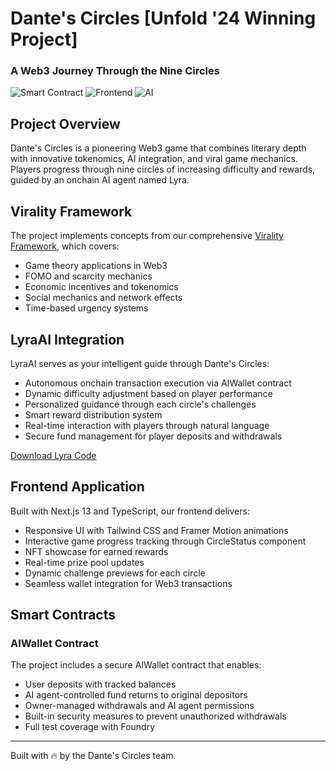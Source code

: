 # Dante's Circles [Unfold '24 Winning Project]
### A Web3 Journey Through the Nine Circles

![Smart Contract](https://img.shields.io/badge/Ethereum-Solidity-green) ![Frontend](https://img.shields.io/badge/Frontend-Next.js-black) ![AI](https://img.shields.io/badge/AI-LyraAI-purple)

## Project Overview
Dante's Circles is a pioneering Web3 game that combines literary depth with innovative tokenomics, AI integration, and viral game mechanics. Players progress through nine circles of increasing difficulty and rewards, guided by an onchain AI agent named Lyra.

## Virality Framework
The project implements concepts from our comprehensive [Virality Framework](./virality-framework-doc/README.md), which covers:
- Game theory applications in Web3
- FOMO and scarcity mechanics
- Economic incentives and tokenomics
- Social mechanics and network effects
- Time-based urgency systems

## LyraAI Integration
LyraAI serves as your intelligent guide through Dante's Circles:
- Autonomous onchain transaction execution via AIWallet contract
- Dynamic difficulty adjustment based on player performance
- Personalized guidance through each circle's challenges
- Smart reward distribution system
- Real-time interaction with players through natural language
- Secure fund management for player deposits and withdrawals

[Download Lyra Code](https://drive.google.com/file/d/1NRhvjlG1QKd9QJwWLg11P_-31Ca6gMtY/view?usp=drive_link)

## Frontend Application
Built with Next.js 13 and TypeScript, our frontend delivers:
- Responsive UI with Tailwind CSS and Framer Motion animations
- Interactive game progress tracking through CircleStatus component
- NFT showcase for earned rewards
- Real-time prize pool updates
- Dynamic challenge previews for each circle
- Seamless wallet integration for Web3 transactions

## Smart Contracts

### AIWallet Contract
The project includes a secure AIWallet contract that enables:
- User deposits with tracked balances
- AI agent-controlled fund returns to original depositors
- Owner-managed withdrawals and AI agent permissions
- Built-in security measures to prevent unauthorized withdrawals
- Full test coverage with Foundry


---
Built with 🔥 by the Dante's Circles team.
